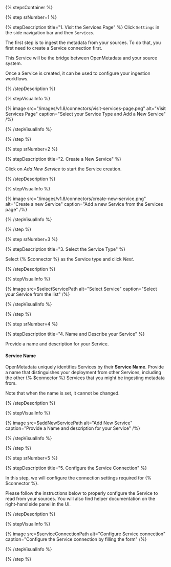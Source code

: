 {% stepsContainer %}

{% step srNumber=1 %}

{% stepDescription title="1. Visit the Services Page" %}
Click `Settings` in the side navigation bar and then `Services`.

The first step is to ingest the metadata from your sources. To do that, you first need to create a Service connection first. 

This Service will be the bridge between OpenMetadata and your source system.

Once a Service is created, it can be used to configure your ingestion workflows.

{% /stepDescription %}

{% stepVisualInfo %}

{% image
  src="/images/v1.8/connectors/visit-services-page.png"
  alt="Visit Services Page"
  caption="Select your Service Type and Add a New Service" /%}

{% /stepVisualInfo %}

{% /step %}

{% step srNumber=2 %}

{% stepDescription title="2. Create a New Service" %}

Click on _Add New Service_ to start the Service creation.

{% /stepDescription %}

{% stepVisualInfo %}

{% image
  src="/images/v1.8/connectors/create-new-service.png"
  alt="Create a new Service"
  caption="Add a new Service from the Services page" /%}

{% /stepVisualInfo %}

{% /step %}

{% step srNumber=3 %}

{% stepDescription title="3. Select the Service Type" %}

Select {% $connector %} as the Service type and click _Next_.

{% /stepDescription %}

{% stepVisualInfo %}

{% image
  src=$selectServicePath
  alt="Select Service"
  caption="Select your Service from the list" /%}

{% /stepVisualInfo %}

{% /step %}

{% step srNumber=4 %}

{% stepDescription title="4. Name and Describe your Service" %}

Provide a name and description for your Service.

#### Service Name

OpenMetadata uniquely identifies Services by their **Service Name**. Provide
a name that distinguishes your deployment from other Services, including
the other {% $connector %} Services that you might be ingesting metadata
from.

Note that when the name is set, it cannot be changed.

{% /stepDescription %}

{% stepVisualInfo %}

{% image
  src=$addNewServicePath
  alt="Add New Service"
  caption="Provide a Name and description for your Service" /%}

{% /stepVisualInfo %}

{% /step %}

{% step srNumber=5 %}

{% stepDescription title="5. Configure the Service Connection" %}

In this step, we will configure the connection settings required for {% $connector %}.

Please follow the instructions below to properly configure the Service to read from your sources. You will also find 
helper documentation on the right-hand side panel in the UI.

{% /stepDescription %}

{% stepVisualInfo %}

{% image
  src=$serviceConnectionPath
  alt="Configure Service connection"
  caption="Configure the Service connection by filling the form" /%}

{% /stepVisualInfo %}

{% /step %}
